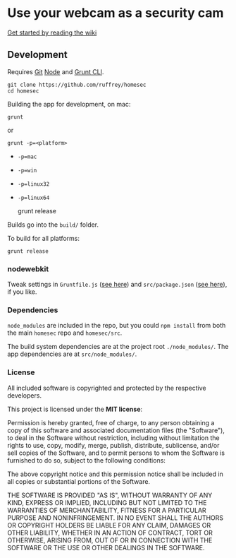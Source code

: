 # Use your webcam as a security cam

[Get started by reading the wiki](https://github.com/ruffrey/homesec/wiki)

## Development

Requires [Git](http://git-scm.org) [Node](http://nodejs.org) and [Grunt CLI](http://gruntjs.com).

	git clone https://github.com/ruffrey/homesec
	cd homesec

Building the app for development, on mac:

	grunt

or 
	
	grunt -p=<platform>

* `-p=mac`
* `-p=win`
* `-p=linux32`
* `-p=linux64`

	grunt release

Builds go into the `build/` folder.

To build for all platforms:

	grunt release

### nodewebkit

Tweak settings in `Gruntfile.js` ([see here](https://github.com/mllrsohn/grunt-node-webkit-builder)) and `src/package.json` ([see here](https://github.com/rogerwang/node-webkit/wiki/Manifest-format)), if you like.


### Dependencies

`node_modules` are included in the repo, but you could `npm install` from both the main `homesec` repo and `homesec/src`. 

The build system dependencies are at the project root `./node_modules/`. The app dependencies are at `src/node_modules/`.

### License

All included software is copyrighted and protected by the respective developers.

This project is licensed under the **MIT license**:

Permission is hereby granted, free of charge, to any person obtaining a copy
of this software and associated documentation files (the "Software"), to deal
in the Software without restriction, including without limitation the rights
to use, copy, modify, merge, publish, distribute, sublicense, and/or sell
copies of the Software, and to permit persons to whom the Software is
furnished to do so, subject to the following conditions:

The above copyright notice and this permission notice shall be included in
all copies or substantial portions of the Software.

THE SOFTWARE IS PROVIDED "AS IS", WITHOUT WARRANTY OF ANY KIND, EXPRESS OR
IMPLIED, INCLUDING BUT NOT LIMITED TO THE WARRANTIES OF MERCHANTABILITY,
FITNESS FOR A PARTICULAR PURPOSE AND NONINFRINGEMENT. IN NO EVENT SHALL THE
AUTHORS OR COPYRIGHT HOLDERS BE LIABLE FOR ANY CLAIM, DAMAGES OR OTHER
LIABILITY, WHETHER IN AN ACTION OF CONTRACT, TORT OR OTHERWISE, ARISING FROM,
OUT OF OR IN CONNECTION WITH THE SOFTWARE OR THE USE OR OTHER DEALINGS IN
THE SOFTWARE.

